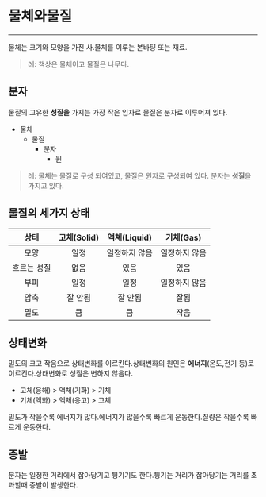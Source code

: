 # 물체와물질
------

물체는 크기와 모양을 가진 사.물체를 이루는 본바턍 또는 재료.

> 례: 책상은 물체이고 물질은 나무다.

## 분자

물질의 고유한 **성질을** 가지는 가장 작은 입자로 물질은 분자로 이루어져 있다.

- 물체
    - 물질
        - 분자
            - 원

> 례: 물체는 물질로 구성 되여있고, 물질은 원자로 구성되여 있다. 분자는 **성질**을 가지고 있다.

## 물질의 세가지 상태

|    상태   | 고체(Solid) | 액쳬(Liquid) |   기체(Gas)  |
|:--------:|:----------:|:-----------:|:----------:|
|    모양   |     일정    |  일정하지 않음  | 일정하지 않음 |
| 흐르는 성질 |     없음    |     있음     |     있음    |
|    부피   |     일정    |     일정     | 일정하지 않음 |
|    압축   |   잘 안됨   |    잘 안됨    |     잘됨    |
|    밀도   |     큼     |      큼      |     작음    |

## 상태변화

밀도의 크고 작음으로 상태변화를 이르킨다.상태변화의 원인은 **에너지**(온도,전기 등)로 이르킨다.상태변화로 성질은 변하지 않음다.

- 고체(융해) > 액체(기화) > 기체
- 기체(액화) > 액체(응고) > 고체

밀도가 작을수록 에너지가 많다.에너지가 많을수록 빠르게 운동한다.질량은 작을수록 빠르게 운동한다.

## 증발

분자는 일정한 거리에서 잡아당기고 튕기기도 한다.튕기는 거리가 잡아당기는 거리를 초과할때 증발이 발생한다.
